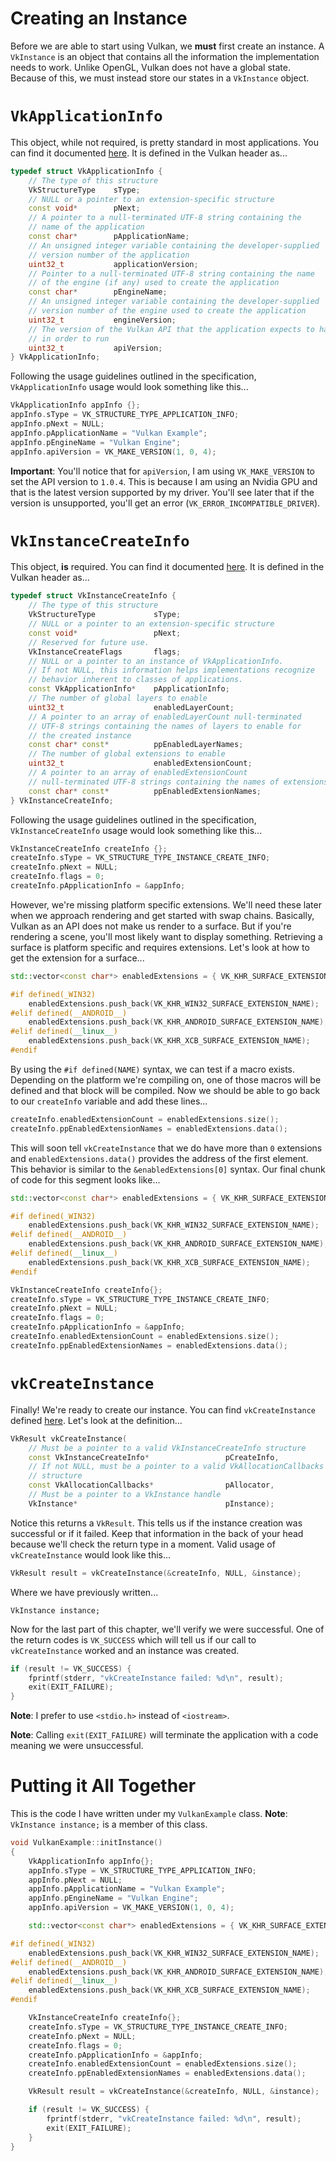 # Creating an Instance

Before we are able to start using Vulkan, we **must** first create an instance. A `VkInstance` is an object that contains all the information the implementation needs to work. Unlike OpenGL, Vulkan does not have a global state. Because of this, we must instead store our states in a `VkInstance` object.

# `VkApplicationInfo`

This object, while not required, is pretty standard in most applications. You can find it documented [here](https://www.khronos.org/registry/vulkan/specs/1.0/xhtml/vkspec.html#VkApplicationInfo). It is defined in the Vulkan header as...

```cpp
typedef struct VkApplicationInfo {
    // The type of this structure
    VkStructureType    sType;
    // NULL or a pointer to an extension-specific structure
    const void*        pNext;
    // A pointer to a null-terminated UTF-8 string containing the
    // name of the application
    const char*        pApplicationName;
    // An unsigned integer variable containing the developer-supplied
    // version number of the application
    uint32_t           applicationVersion;
    // Pointer to a null-terminated UTF-8 string containing the name 
    // of the engine (if any) used to create the application
    const char*        pEngineName;
    // An unsigned integer variable containing the developer-supplied 
    // version number of the engine used to create the application
    uint32_t           engineVersion;
    // The version of the Vulkan API that the application expects to have
    // in order to run
    uint32_t           apiVersion;
} VkApplicationInfo;
```

Following the usage guidelines outlined in the specification, `VkApplicationInfo` usage would look something like this...

```cpp
VkApplicationInfo appInfo {};
appInfo.sType = VK_STRUCTURE_TYPE_APPLICATION_INFO;
appInfo.pNext = NULL;
appInfo.pApplicationName = "Vulkan Example";
appInfo.pEngineName = "Vulkan Engine";
appInfo.apiVersion = VK_MAKE_VERSION(1, 0, 4);
```

**Important**: You'll notice that for `apiVersion`, I am using `VK_MAKE_VERSION` to set the API version to `1.0.4`. This is because I am using an Nvidia GPU and that is the latest version supported by my driver. You'll see later that if the version is unsupported, you'll get an error (`VK_ERROR_INCOMPATIBLE_DRIVER`).

# `VkInstanceCreateInfo`

This object, **is** required. You can find it documented [here](https://www.khronos.org/registry/vulkan/specs/1.0/xhtml/vkspec.html#VkInstanceCreateInfo). It is defined in the Vulkan header as...

```cpp
typedef struct VkInstanceCreateInfo {
    // The type of this structure
    VkStructureType             sType;
    // NULL or a pointer to an extension-specific structure
    const void*                 pNext;
    // Reserved for future use.
    VkInstanceCreateFlags       flags;
    // NULL or a pointer to an instance of VkApplicationInfo.
    // If not NULL, this information helps implementations recognize
    // behavior inherent to classes of applications.
    const VkApplicationInfo*    pApplicationInfo;
    // The number of global layers to enable
    uint32_t                    enabledLayerCount;
    // A pointer to an array of enabledLayerCount null-terminated 
    // UTF-8 strings containing the names of layers to enable for 
    // the created instance
    const char* const*          ppEnabledLayerNames;
    // The number of global extensions to enable
    uint32_t                    enabledExtensionCount;
    // A pointer to an array of enabledExtensionCount 
    // null-terminated UTF-8 strings containing the names of extensions to enable.
    const char* const*          ppEnabledExtensionNames;
} VkInstanceCreateInfo;
```

Following the usage guidelines outlined in the specification, `VkInstanceCreateInfo` usage would look something like this...

```cpp
VkInstanceCreateInfo createInfo {};
createInfo.sType = VK_STRUCTURE_TYPE_INSTANCE_CREATE_INFO;
createInfo.pNext = NULL;
createInfo.flags = 0;
createInfo.pApplicationInfo = &appInfo;
```

However, we're missing platform specific extensions. We'll need these later when we approach rendering and get started with swap chains. Basically, Vulkan as an API does not make us render to a surface. But if you're rendering a scene, you'll most likely want to display something. Retrieving a surface is platform specific and requires extensions. Let's look at how to get the extension for a surface...

```cpp
std::vector<const char*> enabledExtensions = { VK_KHR_SURFACE_EXTENSION_NAME };

#if defined(_WIN32)
	enabledExtensions.push_back(VK_KHR_WIN32_SURFACE_EXTENSION_NAME);
#elif defined(__ANDROID__)
	enabledExtensions.push_back(VK_KHR_ANDROID_SURFACE_EXTENSION_NAME);
#elif defined(__linux__)
	enabledExtensions.push_back(VK_KHR_XCB_SURFACE_EXTENSION_NAME);
#endif
```

By using the `#if defined(NAME)` syntax, we can test if a macro exists. Depending on the platform we're compiling on, one of those macros will be defined and that block will be compiled. Now we should be able to go back to our `createInfo` variable and add these lines...

```cpp
createInfo.enabledExtensionCount = enabledExtensions.size();
createInfo.ppEnabledExtensionNames = enabledExtensions.data();
```

This will soon tell `vkCreateInstance` that we do have more than `0` extensions and `enabledExtensions.data()` provides the address of the first element. This behavior is similar to the `&enabledExtensions[0]` syntax. Our final chunk of code for this segment looks like...

```cpp
std::vector<const char*> enabledExtensions = { VK_KHR_SURFACE_EXTENSION_NAME };

#if defined(_WIN32)
    enabledExtensions.push_back(VK_KHR_WIN32_SURFACE_EXTENSION_NAME);
#elif defined(__ANDROID__)
    enabledExtensions.push_back(VK_KHR_ANDROID_SURFACE_EXTENSION_NAME);
#elif defined(__linux__)
    enabledExtensions.push_back(VK_KHR_XCB_SURFACE_EXTENSION_NAME);
#endif

VkInstanceCreateInfo createInfo{};
createInfo.sType = VK_STRUCTURE_TYPE_INSTANCE_CREATE_INFO;
createInfo.pNext = NULL;
createInfo.flags = 0;
createInfo.pApplicationInfo = &appInfo;
createInfo.enabledExtensionCount = enabledExtensions.size();
createInfo.ppEnabledExtensionNames = enabledExtensions.data();
```

# `vkCreateInstance`

Finally! We're ready to create our instance. You can find `vkCreateInstance` defined [here](https://www.khronos.org/registry/vulkan/specs/1.0/xhtml/vkspec.html#initialization-instances). Let's look at the definition...

```cpp
VkResult vkCreateInstance(
    // Must be a pointer to a valid VkInstanceCreateInfo structure
    const VkInstanceCreateInfo*                 pCreateInfo,
    // If not NULL, must be a pointer to a valid VkAllocationCallbacks
    // structure
    const VkAllocationCallbacks*                pAllocator,
    // Must be a pointer to a VkInstance handle
    VkInstance*                                 pInstance);
```

Notice this returns a `VkResult`. This tells us if the instance creation was successful or if it failed. Keep that information in the back of your head because we'll check the return type in a moment. Valid usage of `vkCreateInstance` would look like this...

```cpp
VkResult result = vkCreateInstance(&createInfo, NULL, &instance);
```

Where we have previously written...

```
VkInstance instance;
```

Now for the last part of this chapter, we'll verify we were successful. One of the return codes is `VK_SUCCESS` which will tell us if our call to `vkCreateInstance` worked and an instance was created.

```cpp
if (result != VK_SUCCESS) {
    fprintf(stderr, "vkCreateInstance failed: %d\n", result);
    exit(EXIT_FAILURE);
}
```

**Note**: I prefer to use `<stdio.h>` instead of `<iostream>`.

**Note**: Calling `exit(EXIT_FAILURE)` will terminate the application with a code meaning we were unsuccessful.

# Putting it All Together

This is the code I have written under my `VulkanExample` class. **Note**: `VkInstance instance;` is a member of this class.

```cpp
void VulkanExample::initInstance()
{
	VkApplicationInfo appInfo{};
	appInfo.sType = VK_STRUCTURE_TYPE_APPLICATION_INFO;
	appInfo.pNext = NULL;
	appInfo.pApplicationName = "Vulkan Example";
	appInfo.pEngineName = "Vulkan Engine";
	appInfo.apiVersion = VK_MAKE_VERSION(1, 0, 4);

	std::vector<const char*> enabledExtensions = { VK_KHR_SURFACE_EXTENSION_NAME };

#if defined(_WIN32)
	enabledExtensions.push_back(VK_KHR_WIN32_SURFACE_EXTENSION_NAME);
#elif defined(__ANDROID__)
	enabledExtensions.push_back(VK_KHR_ANDROID_SURFACE_EXTENSION_NAME);
#elif defined(__linux__)
	enabledExtensions.push_back(VK_KHR_XCB_SURFACE_EXTENSION_NAME);
#endif

	VkInstanceCreateInfo createInfo{};
	createInfo.sType = VK_STRUCTURE_TYPE_INSTANCE_CREATE_INFO;
	createInfo.pNext = NULL;
	createInfo.flags = 0;
	createInfo.pApplicationInfo = &appInfo;
	createInfo.enabledExtensionCount = enabledExtensions.size();
	createInfo.ppEnabledExtensionNames = enabledExtensions.data();

	VkResult result = vkCreateInstance(&createInfo, NULL, &instance);

	if (result != VK_SUCCESS) {
		fprintf(stderr, "vkCreateInstance failed: %d\n", result);
		exit(EXIT_FAILURE);
	}
}
```